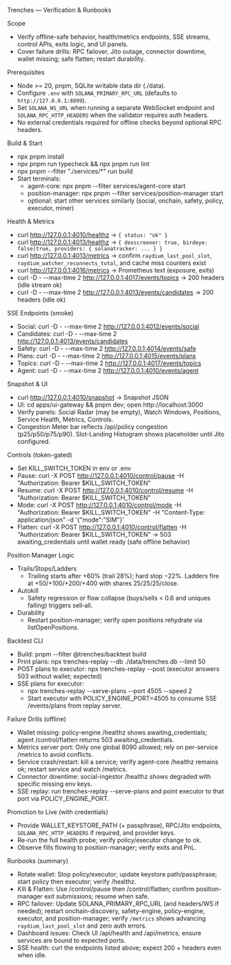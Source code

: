 Trenches — Verification & Runbooks

Scope
- Verify offline-safe behavior, health/metrics endpoints, SSE streams, control APIs, exits logic, and UI panels.
- Cover failure drills: RPC failover, Jito outage, connector downtime, wallet missing; safe flatten; restart durability.

Prerequisites
- Node >= 20, pnpm, SQLite writable data dir (./data).
- Configure `.env` with `SOLANA_PRIMARY_RPC_URL` (defaults to `http://127.0.0.1:8899`).
- Set `SOLANA_WS_URL` when running a separate WebSocket endpoint and `SOLANA_RPC_HTTP_HEADERS` when the validator requires auth headers.
- No external credentials required for offline checks beyond optional RPC headers.

Build & Start
- npx pnpm install
- npx pnpm run typecheck && npx pnpm run lint
- npx pnpm --filter "./services/*" run build
- Start terminals:
  - agent-core: npx pnpm --filter services/agent-core start
  - position-manager: npx pnpm --filter services/position-manager start
  - optional: start other services similarly (social, onchain, safety, policy, executor, miner)

Health & Metrics
- curl http://127.0.0.1:4010/healthz → `{ status: "ok" }`
- curl http://127.0.0.1:4013/healthz → `{ dexscreener: true, birdeye: false|true, providers: { solanatracker: ... } }`
- curl http://127.0.0.1:4013/metrics → confirm `raydium_last_pool_slot`, `raydium_watcher_reconnects_total`, and cache miss counters exist
- curl http://127.0.0.1:4016/metrics → Prometheus text (exposure, exits)
- curl -D - --max-time 2 http://127.0.0.1:4017/events/topics → 200 headers (idle stream ok)
- curl -D - --max-time 2 http://127.0.0.1:4013/events/candidates → 200 headers (idle ok)

SSE Endpoints (smoke)
- Social:     curl -D - --max-time 2 http://127.0.0.1:4012/events/social
- Candidates: curl -D - --max-time 2 http://127.0.0.1:4013/events/candidates
- Safety:     curl -D - --max-time 2 http://127.0.0.1:4014/events/safe
- Plans:      curl -D - --max-time 2 http://127.0.0.1:4015/events/plans
- Topics:     curl -D - --max-time 2 http://127.0.0.1:4017/events/topics
- Agent:      curl -D - --max-time 2 http://127.0.0.1:4010/events/agent

Snapshot & UI
- curl http://127.0.0.1:4010/snapshot → Snapshot JSON
- UI: cd apps/ui-gateway && pnpm dev; open http://localhost:3000
- Verify panels: Social Radar (may be empty), Watch Windows, Positions, Service Health, Metrics, Controls.
- Congestion Meter bar reflects /api/policy congestion (p25/p50/p75/p90). Slot-Landing Histogram shows placeholder until Jito configured.

Controls (token-gated)
- Set KILL_SWITCH_TOKEN in env or .env
- Pause:  curl -X POST http://127.0.0.1:4010/control/pause  -H "Authorization: Bearer $KILL_SWITCH_TOKEN"
- Resume: curl -X POST http://127.0.0.1:4010/control/resume -H "Authorization: Bearer $KILL_SWITCH_TOKEN"
- Mode:   curl -X POST http://127.0.0.1:4010/control/mode   -H "Authorization: Bearer $KILL_SWITCH_TOKEN" -H "Content-Type: application/json" -d '{"mode":"SIM"}'
- Flatten: curl -X POST http://127.0.0.1:4010/control/flatten -H "Authorization: Bearer $KILL_SWITCH_TOKEN" → 503 awaiting_credentials until wallet ready (safe offline behavior)

Position Manager Logic
- Trails/Stops/Ladders
  - Trailing starts after +60% (trail 28%); hard stop −22%. Ladders fire at +50/+100/+200/+400 with shares 25/25/25/close.
- Autokill
  - Safety regression or flow collapse (buys/sells < 0.6 and uniques falling) triggers sell‑all.
- Durability
  - Restart position-manager; verify open positions rehydrate via listOpenPositions.

Backtest CLI
- Build: pnpm --filter @trenches/backtest build
- Print plans: npx trenches-replay --db ./data/trenches.db --limit 50
- POST plans to executor: npx trenches-replay --post  (executor answers 503 without wallet; expected)
- SSE plans for executor:
  - npx trenches-replay --serve-plans --port 4505 --speed 2
  - Start executor with POLICY_ENGINE_PORT=4505 to consume SSE /events/plans from replay server.

Failure Drills (offline)
- Wallet missing: policy-engine /healthz shows awaiting_credentials; agent /control/flatten returns 503 awaiting_credentials.
- Metrics server port: Only one global 8090 allowed; rely on per-service /metrics to avoid conflicts.
- Service crash/restart: kill a service; verify agent-core /healthz remains ok; restart service and watch /metrics.
- Connector downtime: social-ingestor /healthz shows degraded with specific missing env keys.
- SSE replay: run trenches-replay --serve-plans and point executor to that port via POLICY_ENGINE_PORT.

Promotion to Live (with credentials)
- Provide WALLET_KEYSTORE_PATH (+ passphrase), RPC/Jito endpoints, `SOLANA_RPC_HTTP_HEADERS` if required, and provider keys.
- Re-run the full health probe; verify policy/executor change to ok.
- Observe fills flowing to position-manager; verify exits and PnL.

Runbooks (summary)
- Rotate wallet: Stop policy/executor; update keystore path/passphrase; start policy then executor; verify /healthz.
- Kill & Flatten: Use /control/pause then /control/flatten; confirm position-manager exit submissions; resume when safe.
- RPC failover: Update SOLANA_PRIMARY_RPC_URL (and headers/WS if needed); restart onchain-discovery, safety-engine, policy-engine, executor, and position-manager; verify `/metrics` shows advancing `raydium_last_pool_slot` and zero auth errors.
- Dashboard issues: Check UI /api/health and /api/metrics; ensure services are bound to expected ports.
- SSE health: curl the endpoints listed above; expect 200 + headers even when idle.
